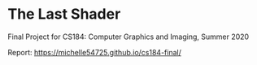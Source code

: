 # The Last Shader
Final Project for CS184: Computer Graphics and Imaging, Summer 2020

Report: https://michelle54725.github.io/cs184-final/
